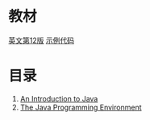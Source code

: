 # 教材
[英文第12版](./Core%20Java%2C%20Volume%20I%20Fundamentals%20(Oracle%20Press%20Java)%20(Cay%20S.%20Horstmann)%20.pdf) 
[示例代码](https://horstmann.com/corejava/)

# 目录
1. [An Introduction to Java](./Chapter1_An%20Introduction%20to%20Java/)
2. [The Java Programming Environment](./Chapter2_The%20Java%20Programming%20Environment/)